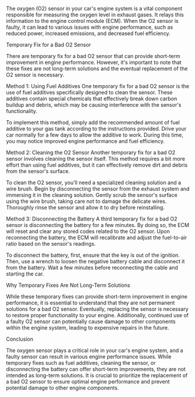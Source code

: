 The oxygen (O2) sensor in your car's engine system is a vital component responsible for measuring the oxygen level in exhaust gases. It relays this information to the engine control module (ECM). When the O2 sensor is faulty, it can lead to various issues with engine performance, such as reduced power, increased emissions, and decreased fuel efficiency.

Temporary Fix for a Bad O2 Sensor

There are temporary fix for a bad O2 sensor that can provide short-term improvement in engine performance. However, it's important to note that these fixes are not long-term solutions and the eventual replacement of the O2 sensor is necessary.

Method 1: Using Fuel Additives
One temporary fix for a bad O2 sensor is the use of fuel additives specifically designed to clean the sensor. These additives contain special chemicals that effectively break down carbon buildup and debris, which may be causing interference with the sensor's functionality.

To implement this method, simply add the recommended amount of fuel additive to your gas tank according to the instructions provided. Drive your car normally for a few days to allow the additive to work. During this time, you may notice improved engine performance and fuel efficiency.

Method 2: Cleaning the O2 Sensor
Another temporary fix for a bad O2 sensor involves cleaning the sensor itself. This method requires a bit more effort than using fuel additives, but it can effectively remove dirt and debris from the sensor's surface.

To clean the O2 sensor, you'll need a specialized cleaning solution and a wire brush. Begin by disconnecting the sensor from the exhaust system and immersing it in the cleaning solution. Gently scrub the sensor's surface using the wire brush, taking care not to damage the delicate wires. Thoroughly rinse the sensor and allow it to dry before reinstalling.

Method 3: Disconnecting the Battery
A third temporary fix for a bad O2 sensor is disconnecting the battery for a few minutes. By doing so, the ECM will reset and clear any stored codes related to the O2 sensor. Upon reconnecting the battery, the ECM will recalibrate and adjust the fuel-to-air ratio based on the sensor's readings.

To disconnect the battery, first, ensure that the key is out of the ignition. Then, use a wrench to loosen the negative battery cable and disconnect it from the battery. Wait a few minutes before reconnecting the cable and starting the car.

Why Temporary Fixes Are Not Long-Term Solutions

While these temporary fixes can provide short-term improvement in engine performance, it is essential to understand that they are not permanent solutions for a bad O2 sensor. Eventually, replacing the sensor is necessary to restore proper functionality to your engine. Additionally, continued use of a faulty O2 sensor can potentially cause damage to other components within the engine system, leading to expensive repairs in the future.

Conclusion

The oxygen sensor plays a critical role in your car's engine system, and a faulty sensor can result in various engine performance issues. While temporary fixes such as fuel additives, cleaning the sensor, or disconnecting the battery can offer short-term improvements, they are not intended as long-term solutions. It is crucial to prioritize the replacement of a bad O2 sensor to ensure optimal engine performance and prevent potential damage to other engine components.
